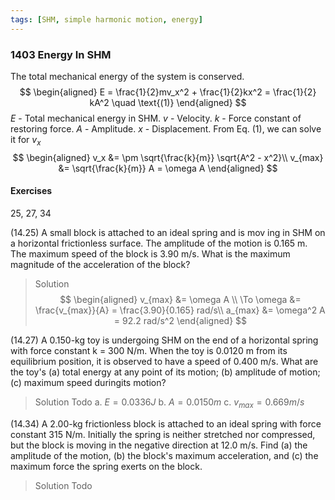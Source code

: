 ```yaml
---
tags: [SHM, simple harmonic motion, energy]
---
```


### 1403 Energy In SHM
The total mechanical energy of the system is conserved.
$$
\begin{aligned}
E = \frac{1}{2}mv_x^2 + \frac{1}{2}kx^2 = \frac{1}{2} kA^2 \quad \text{(1)}
\end{aligned}
$$
$E$ - Total mechanical energy in SHM.
$v$ - Velocity.
$k$ - Force constant of restoring force.
$A$ - Amplitude.
$x$ - Displacement.
From Eq. (1), we can solve it for $v_x$
$$
\begin{aligned}
v_x &= \pm \sqrt{\frac{k}{m}} \sqrt{A^2 - x^2}\\
v_{max} &= \sqrt{\frac{k}{m}} A = \omega A
\end{aligned}
$$

#### Exercises
25, 27, 34

(14.25) A small block is attached to an ideal spring and is mov ing in SHM on a horizontal frictionless surface. The amplitude of the motion is 0.165 m. The maximum speed of the block is $3.90$ m/s. What is the maximum magnitude of the acceleration of the block?
>Solution
$$
\begin{aligned}
v_{max} &= \omega A \\
\To \omega &= \frac{v_{max}}{A} = \frac{3.90}{0.165} rad/s\\
a_{max} &= \omega^2 A = 92.2 rad/s^2
\end{aligned}
$$

(14.27) A 0.150-kg toy is undergoing SHM on the end of a horizontal spring with force constant k = 300 N/m. When the toy is 0.0120 m from its equilibrium position, it is observed to have a speed of 0.400 m/s. What are the toy's (a) total energy at any point of its motion; (b) amplitude of motion; (c) maximum speed duringits motion?
>Solution
Todo
a. $E = 0.0336J$
b. $A = 0.0150m$
c. $v_{max} = 0.669 m/s$

(14.34) A 2.00-kg frictionless block is attached to an ideal spring with force constant 315 N/m. Initially the spring is neither stretched nor compressed, but the block is moving in the negative direction at 12.0 m/s. Find (a) the amplitude of the motion, (b) the block's maximum acceleration, and (c) the maximum force the spring exerts on the block.
>Solution
Todo

